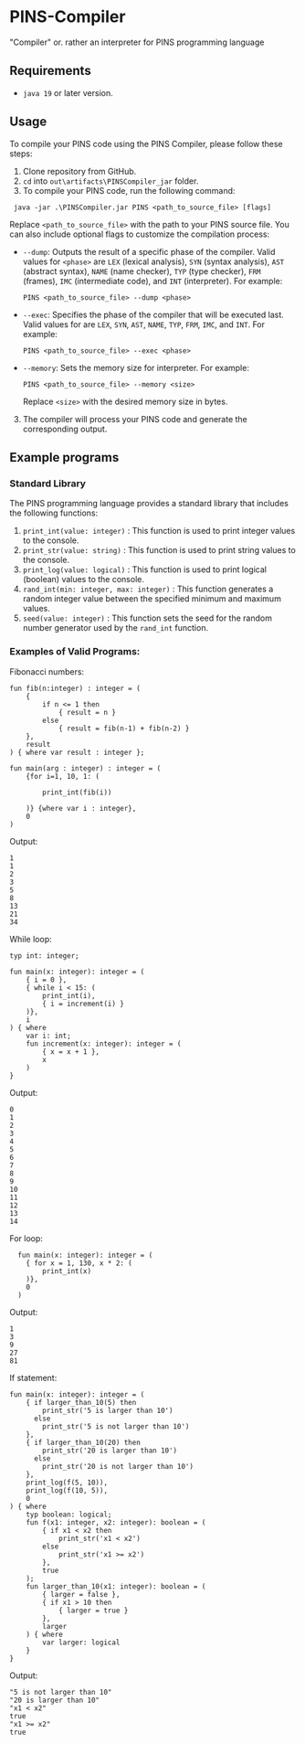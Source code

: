# PINS-Compiler
"Compiler" or. rather an interpreter for PINS programming language

## Requirements
- `java 19` or later version.

## Usage
To compile your PINS code using the PINS Compiler, please follow these steps:
1. Clone repository from GitHub.
2. `cd` into `out\artifacts\PINSCompiler_jar` folder.
3. To compile your PINS code, run the following command:
  ```
   java -jar .\PINSCompiler.jar PINS <path_to_source_file> [flags]
  ```
  Replace `<path_to_source_file>` with the path to your PINS source file.
  You can also include optional flags to customize the compilation process:
  - `--dump`: Outputs the result of a specific phase of the compiler. Valid values for `<phase>` are `LEX` (lexical analysis), `SYN` (syntax analysis), `AST` (abstract syntax), `NAME` (name checker), `TYP` (type checker),     `FRM` (frames), `IMC` (intermediate code), and `INT` (interpreter). For example:
    ```
    PINS <path_to_source_file> --dump <phase>
    ```
  - `--exec`: Specifies the phase of the compiler that will be executed last. Valid values for <phase> are `LEX`, `SYN`, `AST`, `NAME`, `TYP`, `FRM`, `IMC`, and `INT`. For example:
    ```
    PINS <path_to_source_file> --exec <phase>
    ```
  - `--memory`: Sets the memory size for interpreter. For example:
    ```
    PINS <path_to_source_file> --memory <size>
    ```
    Replace `<size>` with the desired memory size in bytes.
3. The compiler will process your PINS code and generate the corresponding output.
  
## Example programs
### Standard Library
The PINS programming language provides a standard library that includes the following functions:
1. `print_int(value: integer)` : This function is used to print integer values to the console.
2. `print_str(value: string)` : This function is used to print string values to the console.
3. `print_log(value: logical)` : This function is used to print logical (boolean) values to the console.
4. `rand_int(min: integer, max: integer)` : This function generates a random integer value between the specified minimum and maximum values.
5. `seed(value: integer)` : This function sets the seed for the random number generator used by the `rand_int` function.

### Examples of Valid Programs:
Fibonacci numbers:
```
fun fib(n:integer) : integer = (
    {
        if n <= 1 then
            { result = n }
        else
            { result = fib(n-1) + fib(n-2) }
    },
    result
) { where var result : integer };

fun main(arg : integer) : integer = (
    {for i=1, 10, 1: (

        print_int(fib(i))

    )} {where var i : integer},
    0
)
```
Output:
```
1
1
2
3
5
8
13
21
34
```

While loop:
```
typ int: integer;

fun main(x: integer): integer = (
    { i = 0 },
    { while i < 15: (
        print_int(i),
        { i = increment(i) }
    )},
    i
) { where
    var i: int;
    fun increment(x: integer): integer = (
        { x = x + 1 },
        x
    )
}
```
Output:
```
0
1
2
3
4
5
6
7
8
9
10
11
12
13
14
```
  
For loop:
```
  fun main(x: integer): integer = (
    { for x = 1, 130, x * 2: (
        print_int(x)
    )},
    0
  )
```
Output:
```
1
3
9
27
81
```
  
If statement:
```
fun main(x: integer): integer = (
    { if larger_than_10(5) then
        print_str('5 is larger than 10')
      else
        print_str('5 is not larger than 10')
    },
    { if larger_than_10(20) then
        print_str('20 is larger than 10')
      else
        print_str('20 is not larger than 10')
    },
    print_log(f(5, 10)),
    print_log(f(10, 5)),
    0
) { where
    typ boolean: logical;
    fun f(x1: integer, x2: integer): boolean = (
        { if x1 < x2 then
            print_str('x1 < x2')
        else
            print_str('x1 >= x2')
        },
        true
    );
    fun larger_than_10(x1: integer): boolean = (
        { larger = false },
        { if x1 > 10 then
            { larger = true }
        },
        larger
    ) { where
        var larger: logical
    }
}
```
Output:
```
"5 is not larger than 10"
"20 is larger than 10"
"x1 < x2"
true
"x1 >= x2"
true
```
